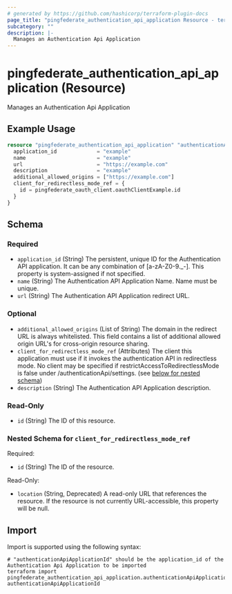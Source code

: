 ```yaml
---
# generated by https://github.com/hashicorp/terraform-plugin-docs
page_title: "pingfederate_authentication_api_application Resource - terraform-provider-pingfederate"
subcategory: ""
description: |-
  Manages an Authentication Api Application
---
```


# pingfederate_authentication_api_application (Resource)

Manages an Authentication Api Application

## Example Usage

```terraform
resource "pingfederate_authentication_api_application" "authenticationApiApplicationExample" {
  application_id             = "example"
  name                       = "example"
  url                        = "https://example.com"
  description                = "example"
  additional_allowed_origins = ["https://example.com"]
  client_for_redirectless_mode_ref = {
    id = pingfederate_oauth_client.oauthClientExample.id
  }
}
```

<!-- schema generated by tfplugindocs -->
## Schema

### Required

- `application_id` (String) The persistent, unique ID for the Authentication API application. It can be any combination of [a-zA-Z0-9._-]. This property is system-assigned if not specified.
- `name` (String) The Authentication API Application Name. Name must be unique.
- `url` (String) The Authentication API Application redirect URL.

### Optional

- `additional_allowed_origins` (List of String) The domain in the redirect URL is always whitelisted. This field contains a list of additional allowed origin URL's for cross-origin resource sharing.
- `client_for_redirectless_mode_ref` (Attributes) The client this application must use if it invokes the authentication API in redirectless mode. No client may be specified if restrictAccessToRedirectlessMode is false under /authenticationApi/settings. (see [below for nested schema](#nestedatt--client_for_redirectless_mode_ref))
- `description` (String) The Authentication API Application description.

### Read-Only

- `id` (String) The ID of this resource.

<a id="nestedatt--client_for_redirectless_mode_ref"></a>
### Nested Schema for `client_for_redirectless_mode_ref`

Required:

- `id` (String) The ID of the resource.

Read-Only:

- `location` (String, Deprecated) A read-only URL that references the resource. If the resource is not currently URL-accessible, this property will be null.

## Import

Import is supported using the following syntax:

```shell
# "authenticationApiApplicationId" should be the application_id of the Authentication Api Application to be imported
terraform import pingfederate_authentication_api_application.authenticationApiApplication authenticationApiApplicationId
```
